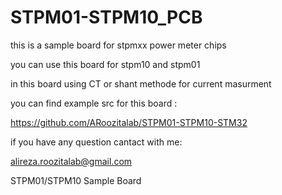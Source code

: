 # STPM01-STPM10_PCB

this is a sample board for stpmxx power meter chips

you can use this board for stpm10 and stpm01

in this board using CT or shant methode for current masurment 

you can find example src for this board :

https://github.com/ARoozitalab/STPM01-STPM10-STM32

if you have any question cantact with me:

alireza.roozitalab@gmail.com

STPM01/STPM10 Sample Board
